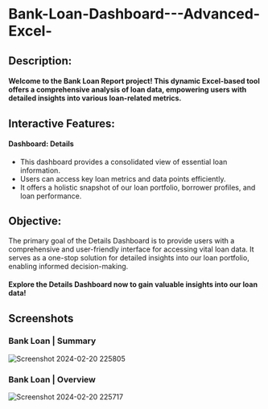 # Bank-Loan-Dashboard---Advanced-Excel-

## Description:
#### Welcome to the Bank Loan Report project! This dynamic Excel-based tool offers a comprehensive analysis of loan data, empowering users with detailed insights into various loan-related metrics.

## Interactive Features:

#### Dashboard: Details
- This dashboard provides a consolidated view of essential loan information.
- Users can access key loan metrics and data points efficiently.
- It offers a holistic snapshot of our loan portfolio, borrower profiles, and loan performance.
  
## Objective:
The primary goal of the Details Dashboard is to provide users with a comprehensive and user-friendly interface for accessing vital loan data. It serves as a one-stop solution for detailed insights into our loan portfolio, enabling informed decision-making.

#### Explore the Details Dashboard now to gain valuable insights into our loan data!

## Screenshots 

### Bank Loan | Summary

![Screenshot 2024-02-20 225805](https://github.com/Shashankb1910/Power-Bi-Projects/assets/129300507/fe2f62eb-0afa-4b84-bc12-9b339b78045d)

### Bank Loan | Overview

![Screenshot 2024-02-20 225717](https://github.com/Shashankb1910/Power-Bi-Projects/assets/129300507/3c8ad709-7959-4e9c-80d2-9c7ffcabcd56)
